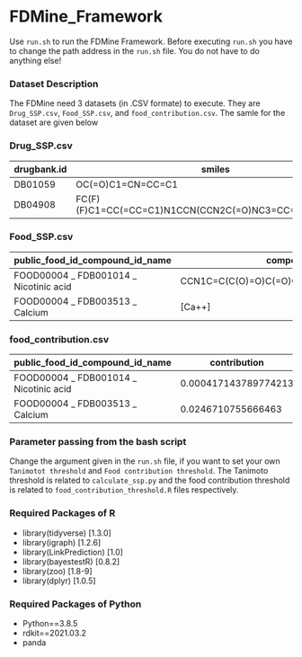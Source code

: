 # FDMine_Framework

Use `run.sh` to run the FDMine Framework. Before executing `run.sh` you have to change the path address in the `run.sh` file. You do not have to do anything else!

### Dataset Description
 The FDMine need 3 datasets (in .CSV formate) to execute. They are `Drug_SSP.csv`, `Food_SSP.csv`, and `food_contribution.csv`. The samle for the dataset are given below
 
 ### Drug_SSP.csv

drugbank.id  | smiles
------------- | -------------
DB01059 | OC(=O)C1=CN=CC=C1
DB04908  | FC(F)(F)C1=CC(=CC=C1)N1CCN(CCN2C(=O)NC3=CC=CC=C23)CC1

 ### Food_SSP.csv

public_food_id_compound_id_name | compound_SMILES
------------- | -------------
FOOD00004 _ FDB001014 _ Nicotinic acid | CCN1C=C(C(O)=O)C(=O)C2=CC(F)=C(C=C12)N1CCNCC1
FOOD00004 _ FDB003513 _ Calcium | [Ca++]

 ### food_contribution.csv

public_food_id_compound_id_name | contribution
------------- | -------------
FOOD00004 _ FDB001014 _ Nicotinic acid | 0.000417143789774213
FOOD00004 _ FDB003513 _ Calcium | 0.0246710755666463


### Parameter passing from the bash script

Change the argument given in the `run.sh` file, if you want to set your own `Tanimotot threshold` and `Food contribution threshold`. The Tanimoto threshold is related to `calculate_ssp.py` and the food contribution threshold is related to `food_contribution_threshold.R` files respectively.




### Required Packages of R

- library(tidyverse) [1.3.0]
- library(igraph) [1.2.6]
- library(LinkPrediction) [1.0]
- library(bayestestR) [0.8.2]
- library(zoo) [1.8-9]
- library(dplyr) [1.0.5]

### Required Packages of Python
- Python==3.8.5
- rdkit==2021.03.2
- panda
